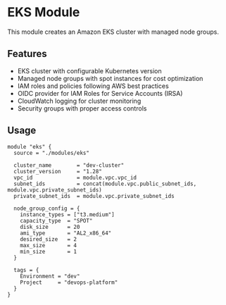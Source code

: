 # EKS Module

This module creates an Amazon EKS cluster with managed node groups.

## Features

- EKS cluster with configurable Kubernetes version
- Managed node groups with spot instances for cost optimization
- IAM roles and policies following AWS best practices
- OIDC provider for IAM Roles for Service Accounts (IRSA)
- CloudWatch logging for cluster monitoring
- Security groups with proper access controls

## Usage
```hcl
module "eks" {
  source = "./modules/eks"
  
  cluster_name        = "dev-cluster"
  cluster_version     = "1.28"
  vpc_id              = module.vpc.vpc_id
  subnet_ids          = concat(module.vpc.public_subnet_ids, module.vpc.private_subnet_ids)
  private_subnet_ids  = module.vpc.private_subnet_ids
  
  node_group_config = {
    instance_types = ["t3.medium"]
    capacity_type  = "SPOT"
    disk_size      = 20
    ami_type       = "AL2_x86_64"
    desired_size   = 2
    max_size       = 4
    min_size       = 1
  }
  
  tags = {
    Environment = "dev"
    Project     = "devops-platform"
  }
}